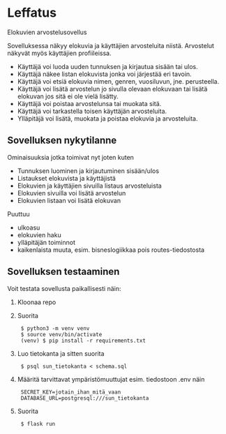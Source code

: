 # Leffatus
Elokuvien arvostelusovellus

Sovelluksessa näkyy elokuvia ja käyttäjien arvosteluita niistä. Arvostelut näkyvät myös käyttäjien profiileissa.
- Käyttäjä voi luoda uuden tunnuksen ja kirjautua sisään tai ulos.
- Käyttäjä näkee listan elokuvista jonka voi järjestää eri tavoin.
- Käyttäjä voi etsiä elokuvia nimen, genren, vuosiluvun, jne. perusteella.
- Käyttäjä voi lisätä arvostelun jo sivulla olevaan elokuvaan tai lisätä elokuvan jos sitä ei ole vielä lisätty.
- Käyttäjä voi poistaa arvostelunsa tai muokata sitä. 
- Käyttäjä voi tarkastella toisen käyttäjän arvosteluita.
- Ylläpitäjä voi lisätä, muokata ja poistaa elokuvia ja arvosteluita. 

## Sovelluksen nykytilanne
Ominaisuuksia jotka toimivat nyt joten kuten
- Tunnuksen luominen ja kirjautuminen sisään/ulos
- Listaukset elokuvista ja käyttäjistä
- Elokuvien ja käyttäjien sivuilla listaus arvosteluista
- Elokuvien sivuilla voi lisätä arvostelun
- Elokuvien listaan voi lisätä elokuvan

Puuttuu
- ulkoasu
- elokuvien haku
- ylläpitäjän toiminnot
- kaikenlaista muuta, esim. bisneslogiikkaa pois routes-tiedostosta
## Sovelluksen testaaminen

Voit testata sovellusta paikallisesti näin:
1. Kloonaa repo
2. Suorita

        $ python3 -m venv venv
        $ source venv/bin/activate
        (venv) $ pip install -r requirements.txt

3. Luo tietokanta ja sitten suorita

        $ psql sun_tietokanta < schema.sql
        
4. Määritä tarvittavat ympäristömuuttujat esim. tiedostoon .env näin

        SECRET_KEY=jotain_ihan_mitä_vaan
        DATABASE_URL=postgresql:///sun_tietokanta

5. Suorita

        $ flask run
